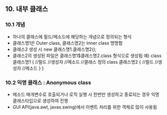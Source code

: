 ## 10. 내부 클래스

### 10.1 개념
- 하나의 클래스에 필드/메소드에 해당하는 개념으로 정의되는 형식
- 클래스명1은 Outer class, 클래스명2는 Inner class 명명함
- 클래스2 생성 시 new 클래스명1.클래스명2();
- 클래스2의 생성된 파일은 클래스명1$클래스명2.class 형식으로 생성됨
예) class 클래스명1 {
		//필드
		//생성자
		//메소드
		//클래스 정의
		class 클래스명2 {
			//필드
			//생성자
			//메소드
		}
	}
	
### 10.2 익명 클래스 : Anonymous class
- 메소드 매개변수로 호출되거나 로직 실행 시 한번만 생성하고 종료되는 경우 익명 클래스타입으로 생성하여 진행
- GUI API(java.awt, javax.swing)에서 이벤트 처리를 위한 객체로 많이 사용됨	
	
	